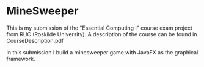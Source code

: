 # MineSweeper
This is my submission of the "Essential Computing I" course exam project from RUC (Roskilde University).
A description of the course can be found in CourseDescription.pdf

In this submission I build a minesweeper game with JavaFX as the graphical framework.